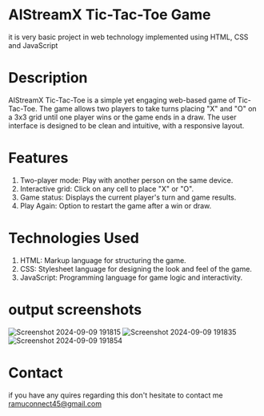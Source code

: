 # AIStreamX Tic-Tac-Toe Game
it is very basic project in web technology implemented using HTML, CSS and JavaScript 

# Description
AIStreamX Tic-Tac-Toe is a simple yet engaging web-based game of Tic-Tac-Toe. The game allows two players to take turns placing "X" and "O" on a 3x3 grid until one player wins or the game ends in a draw. The user interface is designed to be clean and intuitive, with a responsive layout.

# Features
1. Two-player mode: Play with another person on the same device.
2. Interactive grid: Click on any cell to place "X" or "O".
3. Game status: Displays the current player's turn and game results.
4. Play Again: Option to restart the game after a win or draw.

# Technologies Used
1. HTML: Markup language for structuring the game.
2. CSS: Stylesheet language for designing the look and feel of the game.
3. JavaScript: Programming language for game logic and interactivity.

# output screenshots
![Screenshot 2024-09-09 191815](https://github.com/user-attachments/assets/7449f9cc-d9da-473f-8eb4-06edf7d3fe40)
![Screenshot 2024-09-09 191835](https://github.com/user-attachments/assets/73637d0e-6229-48f5-87f6-4081629e354e)
![Screenshot 2024-09-09 191854](https://github.com/user-attachments/assets/0325216c-eb7f-482a-8257-4339a4dde594)


# Contact
if you have any quires regarding this don't hesitate to contact me ramuconnect45@gmail.com
